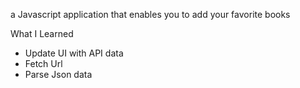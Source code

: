 
a Javascript application that enables you to add your favorite books

What I Learned 

- Update UI with API data
- Fetch Url
- Parse Json data
